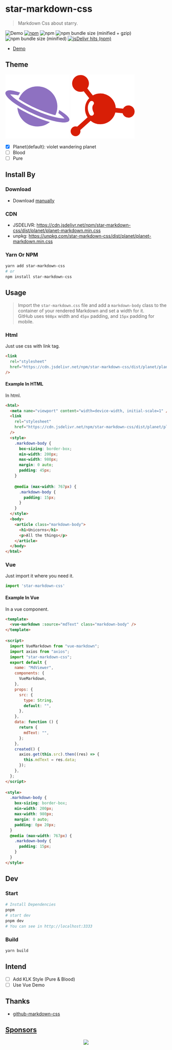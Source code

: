 # star-markdown-css

> Markdown Css about starry.

![Demo](https://github.com/YunYouJun/star-markdown-css/workflows/Demo/badge.svg)
[![npm](https://img.shields.io/npm/v/star-markdown-css.svg)](https://www.npmjs.com/package/star-markdown-css/)
![npm](https://img.shields.io/npm/dt/star-markdown-css.svg)
![npm bundle size (minified + gzip)](https://img.shields.io/bundlephobia/minzip/star-markdown-css.svg)
![npm bundle size (minified)](https://img.shields.io/bundlephobia/min/star-markdown-css.svg)
[![jsDelivr hits (npm)](https://img.shields.io/jsdelivr/npm/hm/star-markdown-css)](https://cdn.jsdelivr.net/npm/star-markdown-css/dist/yun/yun-markdown.min.css)

- [Demo](https://smc.yunyoujun.cn)

## Theme

![Planet](./demo/public/img/planet.png)
![Blood](./demo/public/img/blood.png)

- [x] Planet(default): violet wandering planet
- [ ] Blood
- [ ] Pure

## Install By

### Download

- Download [manually](https://github.com/YunYouJun/star-markdown-css/archive/master.zip)

### CDN

- JSDELIVR: <https://cdn.jsdelivr.net/npm/star-markdown-css/dist/planet/planet-markdown.min.css>
- unpkg: <https://unpkg.com/star-markdown-css/dist/planet/planet-markdown.min.css>

### Yarn Or NPM

```sh
yarn add star-markdown-css
# or
npm install star-markdown-css
```

## Usage

> Import the `star-markdown.css` file and add a `markdown-body` class to the container of your rendered Markdown and set a width for it.  
> GitHub uses `980px` width and `45px` padding, and `15px` padding for mobile.

### Html

Just use css with link tag.

```html
<link
  rel="stylesheet"
  href="https://cdn.jsdelivr.net/npm/star-markdown-css/dist/planet/planet-markdown.min.css"
/>
```

#### Example In HTML

In html.

```html
<html>
  <meta name="viewport" content="width=device-width, initial-scale=1" />
  <link
    rel="stylesheet"
    href="https://cdn.jsdelivr.net/npm/star-markdown-css/dist/planet/planet-markdown.min.css"
  />
  <style>
    .markdown-body {
      box-sizing: border-box;
      min-width: 200px;
      max-width: 980px;
      margin: 0 auto;
      padding: 45px;
    }

    @media (max-width: 767px) {
      .markdown-body {
        padding: 15px;
      }
    }
  </style>
  <body>
    <article class="markdown-body">
      <h1>Unicorns</h1>
      <p>All the things</p>
    </article>
  </body>
</html>
```

### Vue

Just import it where you need it.

```js
import 'star-markdown-css'
```

#### Example In Vue

In a vue component.

```html
<template>
  <vue-markdown :source="mdText" class="markdown-body" />
</template>

<script>
  import VueMarkdown from "vue-markdown";
  import axios from "axios";
  import "star-markdown-css";
  export default {
    name: "MdViewer",
    components: {
      VueMarkdown,
    },
    props: {
      src: {
        type: String,
        default: "",
      },
    },
    data: function () {
      return {
        mdText: "",
      };
    },
    created() {
      axios.get(this.src).then((res) => {
        this.mdText = res.data;
      });
    },
  };
</script>

<style>
  .markdown-body {
    box-sizing: border-box;
    min-width: 200px;
    max-width: 980px;
    margin: 0 auto;
    padding: 0px 20px;
  }
  @media (max-width: 767px) {
    .markdown-body {
      padding: 15px;
    }
  }
</style>
```

## Dev

### Start

```sh
# Install Dependencies
pnpm
# start dev
pnpm dev
# You can see in http://localhost:3333
```

### Build

```sh
yarn build
```

## Intend

- [ ] Add KLK Style (Pure & Blood)
- [ ] Use Vue Demo

## Thanks

- [github-markdown-css](https://github.com/sindresorhus/github-markdown-css)

## [Sponsors](https://sponsors.yunyoujun.cn)

<p align="center">
  <a href="https://sponsors.yunyoujun.cn">
    <img src='https://fastly.jsdelivr.net/gh/YunYouJun/sponsors/public/sponsors.svg'/>
  </a>
</p>

